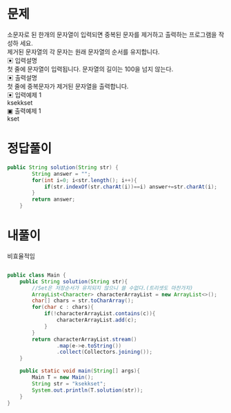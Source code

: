 # 문제
소문자로 된 한개의 문자열이 입력되면 중복된 문자를 제거하고 출력하는 프로그램을 작성하
세요.     
제거된 문자열의 각 문자는 원래 문자열의 순서를 유지합니다.     
▣ 입력설명      
첫 줄에 문자열이 입력됩니다. 문자열의 길이는 100을 넘지 않는다.      
▣ 출력설명      
첫 줄에 중복문자가 제거된 문자열을 출력합니다.      
▣ 입력예제 1      
ksekkset      
▣ 출력예제 1      
kset      
  
# 정답풀이
```java
public String solution(String str) {
        String answer = "";
        for(int i=0; i<str.length(); i++){
            if(str.indexOf(str.charAt(i))==i) answer+=str.charAt(i);
        }
        return answer;
    }


```

# 내풀이
비효율적임
```java

public class Main {
    public String solution(String str){
        //Set은 저장순서가 유지되지 않으니 쓸 수없다.(트리셋도 마찬가지)
        ArrayList<Character> characterArrayList = new ArrayList<>();
        char[] chars = str.toCharArray();
        for(char c : chars){
            if(!characterArrayList.contains(c)){
                characterArrayList.add(c);
            }
        }
        return characterArrayList.stream()
                .map(e->e.toString())
                .collect(Collectors.joining());
    }

    public static void main(String[] args){
        Main T = new Main();
        String str = "ksekkset";
        System.out.println(T.solution(str));
    }
}


```
